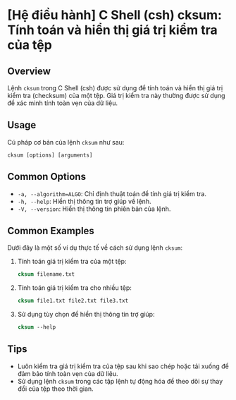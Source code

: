 # [Hệ điều hành] C Shell (csh) cksum: Tính toán và hiển thị giá trị kiểm tra của tệp

## Overview
Lệnh `cksum` trong C Shell (csh) được sử dụng để tính toán và hiển thị giá trị kiểm tra (checksum) của một tệp. Giá trị kiểm tra này thường được sử dụng để xác minh tính toàn vẹn của dữ liệu.

## Usage
Cú pháp cơ bản của lệnh `cksum` như sau:
```
cksum [options] [arguments]
```

## Common Options
- `-a, --algorithm=ALGO`: Chỉ định thuật toán để tính giá trị kiểm tra.
- `-h, --help`: Hiển thị thông tin trợ giúp về lệnh.
- `-V, --version`: Hiển thị thông tin phiên bản của lệnh.

## Common Examples
Dưới đây là một số ví dụ thực tế về cách sử dụng lệnh `cksum`:

1. Tính toán giá trị kiểm tra của một tệp:
   ```csh
   cksum filename.txt
   ```

2. Tính toán giá trị kiểm tra cho nhiều tệp:
   ```csh
   cksum file1.txt file2.txt file3.txt
   ```

3. Sử dụng tùy chọn để hiển thị thông tin trợ giúp:
   ```csh
   cksum --help
   ```

## Tips
- Luôn kiểm tra giá trị kiểm tra của tệp sau khi sao chép hoặc tải xuống để đảm bảo tính toàn vẹn của dữ liệu.
- Sử dụng lệnh `cksum` trong các tập lệnh tự động hóa để theo dõi sự thay đổi của tệp theo thời gian.